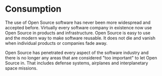 # Consumption

The use of Open Source software has never been more widespread and accepted
before. Virtually every software company in existence now use Open Source in
products and infrastructure. Open Source is easy to use and the modern way to
make software reusable. It does not die and vanish when individual products or
companies fade away.

Open Source has penetrated every aspect of the software industry and there is
no longer any areas that are considered "too important" to let Open Source
in. That includes defense systems, airplanes and interplanetary space
missions.

